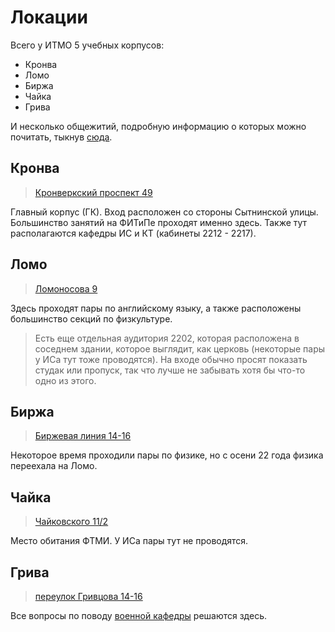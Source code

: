 # Локации

Всего у ИТМО 5 учебных корпусов:
- Кронва
- Ломо
- Биржа
- Чайка
- Грива

И несколько общежитий, подробную информацию о которых можно почитать, тыкнув [сюда](dorm.md).

## Кронва

> [Кронверкский проспект 49](https://goo.gl/maps/bG5anaGLa2Q7sscQA)

Главный корпус (ГК). Вход расположен со стороны Сытнинской улицы. Большинство занятий на ФИТиПе проходят именно здесь. Также тут располагаются кафедры ИС и КТ (кабинеты 2212 - 2217). 

## Ломо

> [Ломоносова 9](https://goo.gl/maps/L8WdBCF9YBsa5wUj7)

Здесь проходят пары по английскому языку, а также расположены большинство секций по физкультуре. 
> Есть еще отдельная аудитория 2202, которая расположена в соседнем здании, которое выглядит, как церковь (некоторые пары у ИСа тут тоже проводятся). На входе обычно просят показать студак или пропуск, так что лучше не забывать хотя бы что-то одно из этого.

##  Биржа

> [Биржевая линия 14-16](https://goo.gl/maps/XKoeXRonb7xq4jTd8)

Некоторое время проходили пары по физике, но с осени 22 года физика переехала на Ломо. 

## Чайка

> [Чайковского 11/2](https://goo.gl/maps/wNDctdo7Uugy5v3a7)

Место обитания ФТМИ. У ИСа пары тут не проводятся.

## Грива 

> [переулок Гривцова 14-16](https://goo.gl/maps/fyKQaLudidz9WyhF9)

Все вопросы по поводу [военной кафедры](army.md) решаются здесь.